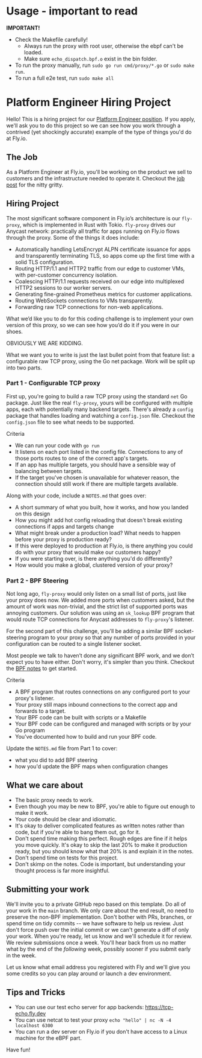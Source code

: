 # Usage - important to read

**IMPORTANT!**

- Check the Makefile carefully!
  - Always run the proxy with root user, otherwise the ebpf can't be loaded.
  - Make sure `echo_dispatch.bpf.o` exist in the bin folder.
- To run the proxy manually, run `sudo go run cmd/proxy/*.go` or `sudo make run`.
- To run a full e2e test, run `sudo make all`

# Platform Engineer Hiring Project

Hello! This is a hiring project for our [Platform Engineer position](https://fly.io/jobs/platform-product-engineer/). If you apply, we'll ask you to do this project so we can see how you work through a contrived (yet shockingly accurate) example of the type of things you'd do at Fly.io.

## The Job

As a Platform Engineer at Fly.io, you'll be working on the product we sell to customers and the infrastructure needed to operate it. Checkout the [job post](https://fly.io/jobs/platform-product-engineer/) for the nitty gritty.

## Hiring Project

The most significant software component in Fly.io’s architecture is our `fly-proxy`, which is implemented in Rust with Tokio. `fly-proxy` drives our Anycast network: practically all traffic for apps running on Fly.io flows through the proxy. Some of the things it does include:
- Automatically handling LetsEncrypt ALPN certificate issuance for apps and transparently terminating TLS, so apps come up the first time with a solid TLS configuration.
- Routing HTTP/1.1 and HTTP2 traffic from our edge to customer VMs, with per-customer concurrency isolation.
- Coalescing HTTP/1.1 requests received on our edge into multiplexed HTTP2 sessions to our worker servers.
- Generating fine-grained Prometheus metrics for customer applications.
- Routing WebSockets connections to VMs transparently.
- Forwarding raw TCP connections for non-web applications.

What we’d like you to do for this coding challenge is to implement your own version of this proxy, so we can see how you’d do it if you were in our shoes.

OBVIOUSLY WE ARE KIDDING.

What we want you to write is just the last bullet point from that feature list: a configurable raw TCP proxy, using the Go net package. Work will be split up into two parts.

### Part 1 - Configurable TCP proxy

First up, you're going to build a raw TCP proxy using the standard `net` Go package. Just like the real `fly-proxy`, yours will be configured with multiple apps, each with potentially many backend targets. There's already a `config` package that handles loading and watching a `config.json` file. Checkout the `config.json` file to see what needs to be supported. 

Criteria
- We can run your code with `go run`
- It listens on each port listed in the config file. Connections to any of those ports routes to one of the correct app's targets.
- If an app has multiple targets, you should have a sensible way of balancing between targets.
- If the target you've chosen is unavailable for whatever reason, the connection should still work if there are multiple targets available.

Along with your code, include a `NOTES.md` that goes over:
- A short summary of what you built, how it works, and how you landed on this design
- How you might add hot config reloading that doesn't break existing connections if apps and targets change
- What might break under a production load? What needs to happen before your proxy is production ready?
- If this were deployed to production at Fly.io, is there anything you could do with your proxy that would make our customers happy?
- If you were starting over, is there anything you'd do differently?
- How would you make a global, clustered version of your proxy?

### Part 2 - BPF Steering

Not long ago, `fly-proxy` would only listen on a small list of ports, just like your proxy does now. We added more ports when customers asked, but the amount of work was non-trivial, and the strict list of supported ports was annoying customers. Our solution was using an `sk_lookup` BPF program that would route TCP connections for Anycast addresses to `fly-proxy`'s listener. 

For the second part of this challenge, you'll be adding a similar BPF socket-steering program to your proxy so that any number of ports provided in your configuration can be routed to a single listener socket.

Most people we talk to haven’t done any significant BPF work, and we don’t expect you to have either. Don't worry, it's simpler than you think. Checkout the [BPF notes](BPF.md) to get started.

Criteria
- A BPF program that routes connections on any configured port to your proxy's listener.
- Your proxy still maps inbound connections to the correct app and forwards to a target.
- Your BPF code can be built with scripts or a Makefile
- Your BPF code can be configured and managed with scripts or by your Go program
- You've documented how to build and run your BPF code.

Update the `NOTES.md` file from Part 1 to cover:
- what you did to add BPF steering
- how you'd update the BPF maps when configuration changes

## What we care about

- The basic proxy needs to work.
- Even though you may be new to BPF, you're able to figure out enough to make it work.
- Your code should be clear and idiomatic.
- It's okay to deliver complicated features as written notes rather than code, but if you're able to bang them out, go for it.
- Don't spend time making this perfect. Rough edges are fine if it helps you move quickly. It's okay to skip the last 20% to make it production ready, but you should know what that 20% is and explain it in the notes.
- Don't spend time on tests for this project.
- Don't skimp on the notes. Code is important, but understanding your thought process is far more insightful.

## Submitting your work

We'll invite you to a private GitHub repo based on this template. Do all of your work in the `main` branch. We only care about the end result, no need to preserve the non-BPF implementation. Don't bother with PRs, branches, or spend time on tidy commits -- we have software to help us review. Just don't force push over the initial commit or we can't generate a diff of only your work. When you're ready, let us know and we'll schedule it for review. We review submissions once a week. You'll hear back from us no matter what by the end of the _following_ week, possibly sooner if you submit early in the week.

Let us know what email address you registered with Fly and we'll give you some credits so you can play around or launch a dev environment.

## Tips and Tricks

- You can use our test echo server for app backends: https://tcp-echo.fly.dev 
- You can use netcat to test your proxy `echo "hello" | nc -N -4 localhost 6300`
- You can run a dev server on Fly.io if you don't have access to a Linux machine for the eBPF part.

Have fun!
